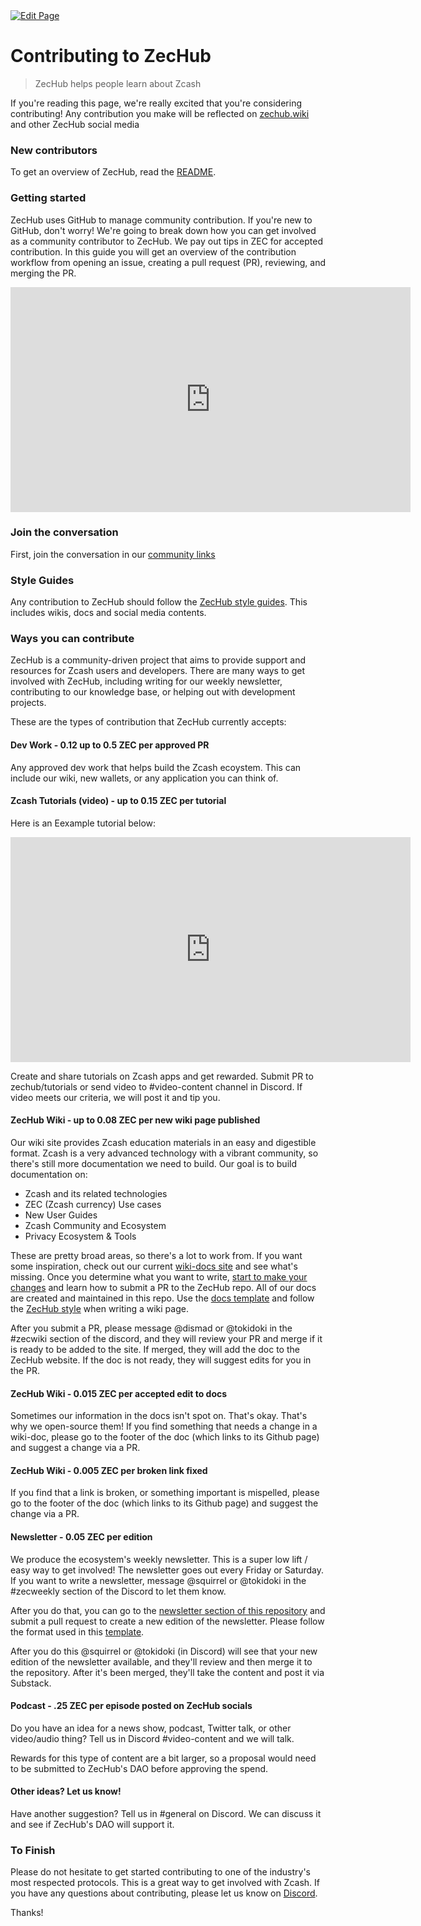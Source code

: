 <a href="https://github.com/zechub/zechub/edit/main/site/contribute/Contributing_Guide.md" target="_blank">
  <img src="https://img.shields.io/badge/Edit-blue" alt="Edit Page"/>
</a>

# Contributing to ZecHub

> ZecHub helps people learn about Zcash

If you're reading this page, we're really excited that you're considering contributing! Any contribution you make will be reflected on [zechub.wiki](https://www.zechub.wiki/) and other ZecHub social media 

### New contributors

To get an overview of ZecHub, read the [README](https://github.com/ZecHub/zechub/blob/main/README.md).


### Getting started

ZecHub uses GitHub to manage community contribution. If you're new to GitHub, don't worry! We're going to break down how you can get involved as a community contributor to ZecHub. We pay out tips in ZEC for accepted contribution. In this guide you will get an overview of the contribution workflow from opening an issue, creating a pull request (PR), reviewing, and merging the PR.


<iframe width="640" height="360" src="https://www.youtube.com/embed/8eYDTyV39a4" frameborder="0" allow="accelerometer; autoplay; encrypted-media; gyroscope; picture-in-picture" allowfullscreen></iframe>


### Join the conversation

First, join the conversation in our [community links](https://zechub.wiki/zcash-community/community-links)

### Style Guides

Any contribution to ZecHub should follow the [ZecHub style guides](https://github.com/ZecHub/zechub/blob/main/styles/guide.md). This includes wikis, docs and social media contents.

### Ways you can contribute

ZecHub is a community-driven project that aims to provide support and resources for Zcash users and developers. There are many ways to get involved with ZecHub, including writing for our weekly newsletter, contributing to our knowledge base, or helping out with development projects.

These are the types of contribution that ZecHub currently accepts:

#### Dev Work - 0.12 up to 0.5 ZEC per approved PR

Any approved dev work that helps build the Zcash ecoystem. This can include our wiki, new wallets, or any application you can think of.

#### Zcash Tutorials (video) - up to 0.15 ZEC per tutorial

Here is an Eexample tutorial below:

<iframe width="640" height="360" src="https://www.youtube.com/embed/qz4KzDjkqu8" frameborder="0" allow="accelerometer; autoplay; encrypted-media; gyroscope; picture-in-picture" allowfullscreen></iframe>

Create and share tutorials on Zcash apps and get rewarded. Submit PR to zechub/tutorials or send video to #video-content channel in Discord. If video meets our criteria, we will post it and tip you.

#### ZecHub Wiki - up to 0.08 ZEC per new wiki page published

Our wiki site provides Zcash education materials in an easy and digestible format. Zcash is a very advanced technology with a vibrant community, so there's still more documentation we need to build. Our goal is to build documentation on:

- Zcash and its related technologies
- ZEC (Zcash currency) Use cases
- New User Guides
- Zcash Community and Ecosystem
- Privacy Ecosystem & Tools

These are pretty broad areas, so there's a lot to work from. If you want some inspiration, check out our current [wiki-docs site](https://zechub.wiki/) and see what's missing. Once you determine what you want to write, [start to make your changes](#make-changes) and learn how to submit a PR to the ZecHub repo. All of our docs are created and maintained in this repo. Use the [docs template](https://github.com/ZecHub/zechub/blob/main/template.md) and follow the [ZecHub style](https://zechub.wiki/contribute/style-guide) when writing a wiki page.

After you submit a PR, please message @dismad or @tokidoki in the #zecwiki section of the discord, and they will review your PR and merge if it is ready to be added to the site. If merged, they will add the doc to the ZecHub website. If the doc is not ready, they will suggest edits for you in the PR.

#### ZecHub Wiki - 0.015 ZEC per accepted edit to docs

Sometimes our information in the docs isn't spot on. That's okay. That's why we open-source them! If you find something that needs a change in a wiki-doc, please go to the footer of the doc (which links to its Github page) and suggest a change via a PR.

#### ZecHub Wiki - 0.005 ZEC per broken link fixed

If you find that a link is broken, or something important is mispelled, please go to the footer of the doc (which links to its Github page) and suggest the change via a PR.

#### Newsletter - 0.05 ZEC per edition

We produce the ecosystem's weekly newsletter. This is a super low lift / easy way to get involved! The newsletter goes out every Friday or Saturday. If you want to write a newsletter, message @squirrel or @tokidoki in the #zecweekly section of the Discord to let them know.

After you do that, you can go to the [newsletter section of this repository](/newsletter/newsletterbasics.md) and submit a pull request to create a new edition of the newsletter. Please follow the format used in this [template](/newsletter/newslettertemplate.md).

After you do this @squirrel or @tokidoki (in Discord) will see that your new edition of the newsletter available, and they'll review and then merge it to the repository. After it's been merged, they'll take the content and post it via Substack.


#### Podcast - .25 ZEC per episode posted on ZecHub socials

Do you have an idea for a news show, podcast, Twitter talk, or other video/audio thing? Tell us in Discord #video-content and we will talk.

Rewards for this type of content are a bit larger, so a proposal would need to be submitted to ZecHub's DAO before approving the spend.


#### Other ideas? Let us know!

Have another suggestion? Tell us in #general on Discord. We can discuss it and see if ZecHub's DAO will support it.

### To Finish

Please do not hesitate to get started contributing to one of the industry's most respected protocols. This is a great way to get involved with Zcash. If you have any questions about contributing, please let us know on [Discord](#join-the-conversation).

Thanks!
